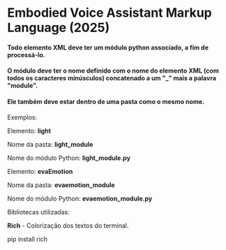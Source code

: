 # Embodied Voice Assistant Markup Language (2025)


#### Todo elemento XML deve ter um módulo python associado, a fim de processá-lo.
#### O módulo deve ter o nome definido com o nome do elemento XML (com todos os caracteres minúsculos) concatenado a um "_" mais a palavra "module".
#### Ele também deve estar dentro de uma pasta como o mesmo nome.

Exemplos:

Elemento: **light**

Nome da pasta: **light_module**

Nome do módulo Python: **light_module.py**

Elemento: **evaEmotion**

Nome da pasta: **evaemotion_module**

Nome do módulo Python: **evaemotion_module.py**



Bibliotecas utilizadas:

**Rich** - Colorização dos textos do terminal.

pip install rich




